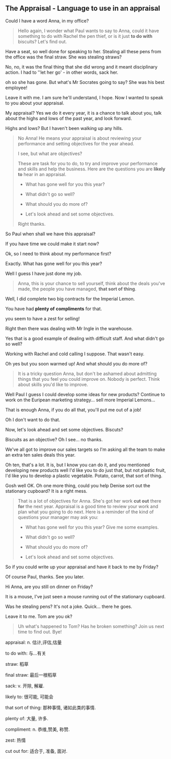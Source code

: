 ## The Appraisal - Language to use in an appraisal

Could I have a word Anna, in my office?

> Hello again, I wonder what Paul wants to say to Anna, could it have something to do with Rachel the pen thief, or is it just **to do with** biscuits? Let's find out.

Have a seat, so well done for speaking to her. Stealing all these pens from the office was the final straw. She was stealing straws?

No, no, it was the final thing that she did wrong and it meant disciplinary action. I had to ''let her go' - in other words, sack her. 

oh so she has gone. But what's Mr Socrates going to say? She was his best employee!

Leave it with me. I am sure he'll understand, I hope. Now I wanted to speak to you about your appraisal.

My appraisal? Yes we do it every year, it is a chance to talk about you, talk about the highs and lows of the past year, and look forward. 

Highs and lows? But I haven't been walking up any hills. 

> No Anna! He means your appraisal is about reviewing your performance and setting objectives for the year ahead. 
> 
> I see, but what are objectives?
> 
> These are task for you to do, to try and improve your performance and skills and help the business. Here are the questions you are **likely to** hear in an appraisal. 
> 
> * What has gone well for you this year? 
> 
> * What didn't go so well?
> 
> * What should you do more of?
> 
> * Let's look ahead and set some objectives.
> 
> Right thanks. 

So Paul when shall we have this appraisal? 

If you have time we could make it start now? 

Ok, so I need to think about my performance first?

Exactly. What has gone well for you this year?

Well I guess I have just done my job. 

> Anna, this is your chance to sell yourself, think about the deals you've made, the people you have managed, **that sort of thing**. 

Well, I did complete two big contracts for the Imperial Lemon.

You have had **plenty of** **compliments** for that. 

you seem to have a zest for selling!

Right then there was dealing with Mr Ingle in the warehouse. 

Yes that is a good example of dealing with difficult staff. And what didn't go so well?

Working with Rachel and cold calling I suppose. That wasn't easy.

Oh yes but you soon warmed up! And what should you do more of?

> It is a tricky question Anna, but don't be ashamed about admitting things that you feel you could improve on. Nobody is perfect. Think about skills you'd like to improve. 

Well Paul I guess I could develop some ideas for new products? Continue to work on the Euripean marketing strategy... sell more Imperial Lemons...

That is enough Anna, if you do all that, you'll put me out of a job!

Oh I don't want to do that.

Now, let's look ahead and set some objectives. Biscuts?

Biscuits as an objective? Oh I see... no thanks. 

We've all got to improve our sales targets so I'm asking all the team to make an extra ten sales deals this year. 

Oh ten, that's a lot. It is, but I know you can do it, and you mentioned developing new products well I'd like you to do just that, but not plastic fruit, I'd like you to develop a plastic vegetable. Potato, carrot, that sort of thing.

Gosh well OK. Oh one more thing, could you help Denise sort out the stationary cupboard? It is a right mess. 

> That is a lot of objectives for Anna. She's got her work **cut out** there **for** the next year. Appraisal is a good time to review your work and plan what you going to do next. Here is a reminder of the kind of questions your manager may ask you:
> 
> * What has gone well for you this year? Give me some examples.
> 
> * What didn't go so well?
> 
> * What should you do more of?
> 
> * Let's look ahead and set some objectives.

So if you could write up your appraisal and have it back to me by Friday?

Of course Paul, thanks. See you later. 

Hi Anna, are you still on dinner on Friday? 

It is a mouse, I've just seen a mouse running out of the stationary cupboard.

Was he stealing pens? It's not a joke. Quick... there he goes.

Leave it to me.  Tom are you ok?

> Uh what's happened to Tom? Has he broken something? Join us next time to find out. Bye!



appraisal: n. 估计,评估,估量

to do with: 与...有关

straw: 稻草

final straw: 最后一根稻草

sack: v. 开除, 解雇. 

likely to: 很可能, 可能会

that sort of thing: 那种事情, 诸如此类的事情.

plenty of: 大量, 许多.

compliment: n. 恭维,赞美, 称赞.

zest: 热情

cut out for: 适合于, 准备, 面对.
